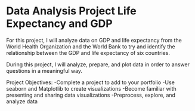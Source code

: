 # Data Analysis Project Life Expectancy and GDP
 
For this project, I will analyze data on GDP and life expectancy from the World Health Organization and the World Bank to try and identify the relationship between the GDP and life expectancy of six countries.

During this project, I will analyze, prepare, and plot data in order to answer questions in a meaningful way.

Project Objectives:
-Complete a project to add to your portfolio
-Use seaborn and Matplotlib to create visualizations
-Become familiar with presenting and sharing data visualizations
-Preprocess, explore, and analyze data
